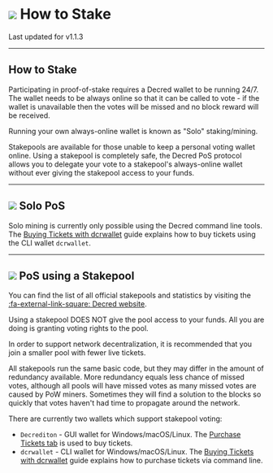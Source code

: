 # <img class="dcr-icon" src="/img/dcr-icons/QuestionTicket.svg" /> How to Stake

Last updated for v1.1.3

---

## How to Stake

Participating in proof-of-stake requires a Decred wallet to be running 24/7. The wallet needs to be always online so that it can be called to vote - if the wallet is unavailable then the votes will be missed and no block reward will be received.

Running your own always-online wallet is known as "Solo" staking/mining.

Stakepools are available for those unable to keep a personal voting wallet online. Using a stakepool is completely safe, the Decred PoS protocol allows you to delegate your vote to a stakepool's always-online wallet without ever giving the stakepool access to your funds.

---

## <img class="dcr-icon" src="/img/dcr-icons/Solo.svg" /> Solo PoS

Solo mining is currently only possible using the Decred command line tools. The [Buying Tickets with dcrwallet](/getting-started/user-guides/dcrwallet-tickets.md) guide explains how to buy tickets using the CLI wallet `dcrwallet`.

---

## <img class="dcr-icon" src="/img/dcr-icons/Pool.svg" /> PoS using a Stakepool

You can find the list of all official stakepools and statistics by visiting the
[:fa-external-link-square: Decred website](https://decred.org/stakepools/).

Using a stakepool DOES NOT give the pool access to your funds. All you are doing is granting voting rights to the pool.

In order to support network decentralization, it is recommended that you join a smaller pool with fewer live tickets.

All stakepools run the same basic code, but they may differ in the amount of redundancy available.
More redundancy equals less chance of missed votes, although all pools will have missed votes as many missed votes are caused by PoW miners.
Sometimes they will find a solution to the blocks so quickly that votes haven't had time to propagate around the network.

There are currently two wallets which support stakepool voting:

- `Decrediton` - GUI wallet for Windows/macOS/Linux. The [Purchase Tickets tab](/getting-started/user-guides/using-decrediton.md#tickets) is used to buy tickets.
- `dcrwallet` - CLI wallet for Windows/macOS/Linux. The [Buying Tickets with dcrwallet](/getting-started/user-guides/dcrwallet-tickets.md) guide explains how to purchase tickets via command line.
